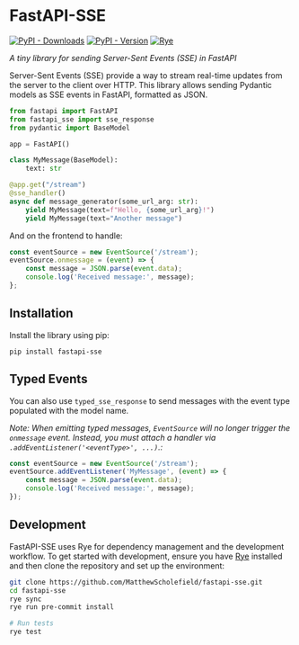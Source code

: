 # FastAPI-SSE

[![PyPI - Downloads](https://img.shields.io/pypi/dd/fastapi-sse)](https://pypi.org/project/fastapi-sse/)
[![PyPI - Version](https://img.shields.io/pypi/v/fastapi-sse)](https://pypi.org/project/fastapi-sse/)
[![Rye](https://img.shields.io/endpoint?url=https://raw.githubusercontent.com/astral-sh/rye/main/artwork/badge.json)](https://rye.astral.sh)

*A tiny library for sending Server-Sent Events (SSE) in FastAPI*

Server-Sent Events (SSE) provide a way to stream real-time updates from the server to the client over HTTP. This library allows sending Pydantic models as SSE events in FastAPI, formatted as JSON.

```python
from fastapi import FastAPI
from fastapi_sse import sse_response
from pydantic import BaseModel

app = FastAPI()

class MyMessage(BaseModel):
    text: str

@app.get("/stream")
@sse_handler()
async def message_generator(some_url_arg: str):
    yield MyMessage(text=f"Hello, {some_url_arg}!")
    yield MyMessage(text="Another message")
```

And on the frontend to handle:

```javascript
const eventSource = new EventSource('/stream');
eventSource.onmessage = (event) => {
    const message = JSON.parse(event.data);
    console.log('Received message:', message);
};
```

## Installation

Install the library using pip:

```
pip install fastapi-sse
```

## Typed Events

You can also use `typed_sse_response` to send messages with the event type populated with the model name.

*Note: When emitting typed messages, `EventSource` will no longer trigger the `onmessage` event. Instead, you must attach a handler via `.addEventListener('<eventType>', ...)`.:*

```javascript
const eventSource = new EventSource('/stream');
eventSource.addEventListener('MyMessage', (event) => {
    const message = JSON.parse(event.data);
    console.log('Received message:', message);
});
```

## Development

FastAPI-SSE uses Rye for dependency management and the development workflow. To get started with development, ensure you have [Rye](https://github.com/astral-sh/rye) installed and then clone the repository and set up the environment:

```sh
git clone https://github.com/MatthewScholefield/fastapi-sse.git
cd fastapi-sse
rye sync
rye run pre-commit install

# Run tests
rye test
```
